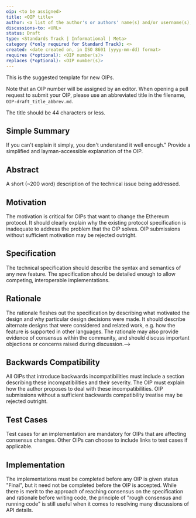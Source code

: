 ```yaml
---
oip: <to be assigned>
title: <OIP title>
author: <a list of the author's or authors' name(s) and/or username(s), or name(s) and email(s), e.g. (use with the parentheses or triangular brackets): FirstName LastName (@GitHubUsername), FirstName LastName <foo@bar.com>, FirstName (@GitHubUsername) and GitHubUsername (@GitHubUsername)>
discussions-to: <URL>
status: Draft
type: <Standards Track | Informational | Meta>
category (*only required for Standard Track): <>
created: <date created on, in ISO 8601 (yyyy-mm-dd) format>
requires (*optional): <OIP number(s)>
replaces (*optional): <OIP number(s)>
---
```


<!--You can leave these HTML comments in your merged OIP and delete the visible duplicate text guides, they will not appear and may be helpful to refer to if you edit it again. This is the suggested template for new OIPs. Note that an OIP number will be assigned by an editor. When opening a pull request to submit your OIP, please use an abbreviated title in the filename, `OIP-draft_title_abbrev.md`. The title should be 44 characters or less. Thanks to the Ethereum Improvement Proposal (EIP) process for the model we borrow here.-->
This is the suggested template for new OIPs.

Note that an OIP number will be assigned by an editor. When opening a pull request to submit your OIP, please use an abbreviated title in the filename, `OIP-draft_title_abbrev.md`.

The title should be 44 characters or less.

## Simple Summary
<!--"If you can't explain it simply, you don't understand it well enough." Provide a simplified and layman-accessible explanation of the OIP.-->
If you can't explain it simply, you don't understand it well enough." Provide a simplified and layman-accessible explanation of the OIP.

## Abstract
<!--A short (~200 word) description of the technical issue being addressed.-->
A short (~200 word) description of the technical issue being addressed.

## Motivation
<!--The motivation is critical for OIPs that want to change the Ethereum protocol. It should clearly explain why the existing protocol specification is inadequate to address the problem that the OIP solves. OIP submissions without sufficient motivation may be rejected outright.-->
The motivation is critical for OIPs that want to change the Ethereum protocol. It should clearly explain why the existing protocol specification is inadequate to address the problem that the OIP solves. OIP submissions without sufficient motivation may be rejected outright.

## Specification
<!--The technical specification should describe the syntax and semantics of any new feature. The specification should be detailed enough to allow competing, interoperable implementations.-->
The technical specification should describe the syntax and semantics of any new feature. The specification should be detailed enough to allow competing, interoperable implementations.

## Rationale
<!--The rationale fleshes out the specification by describing what motivated the design and why particular design decisions were made. It should describe alternate designs that were considered and related work, e.g. how the feature is supported in other languages. The rationale may also provide evidence of consensus within the community, and should discuss important objections or concerns raised during discussion.-->
The rationale fleshes out the specification by describing what motivated the design and why particular design decisions were made. It should describe alternate designs that were considered and related work, e.g. how the feature is supported in other languages. The rationale may also provide evidence of consensus within the community, and should discuss important objections or concerns raised during discussion.-->

## Backwards Compatibility
<!--All OIPs that introduce backwards incompatibilities must include a section describing these incompatibilities and their severity. The OIP must explain how the author proposes to deal with these incompatibilities. OIP submissions without a sufficient backwards compatibility treatise may be rejected outright.-->
All OIPs that introduce backwards incompatibilities must include a section describing these incompatibilities and their severity. The OIP must explain how the author proposes to deal with these incompatibilities. OIP submissions without a sufficient backwards compatibility treatise may be rejected outright.

## Test Cases
<!--Test cases for an implementation are mandatory for OIPs that are affecting consensus changes. Other OIPs can choose to include links to test cases if applicable.-->
Test cases for an implementation are mandatory for OIPs that are affecting consensus changes. Other OIPs can choose to include links to test cases if applicable.

## Implementation
<!--The implementations must be completed before any OIP is given status "Final", but it need not be completed before the OIP is accepted. While there is merit to the approach of reaching consensus on the specification and rationale before writing code, the principle of "rough consensus and running code" is still useful when it comes to resolving many discussions of API details.-->
The implementations must be completed before any OIP is given status "Final", but it need not be completed before the OIP is accepted. While there is merit to the approach of reaching consensus on the specification and rationale before writing code, the principle of "rough consensus and running code" is still useful when it comes to resolving many discussions of API details.
